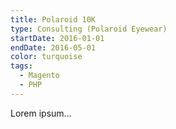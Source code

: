 ```yaml
---
title: Polaroid 10K
type: Consulting (Polaroid Eyewear)
startDate: 2016-01-01
endDate: 2016-05-01
color: turquoise
tags:
  - Magento
  - PHP
---
```

Lorem ipsum...
